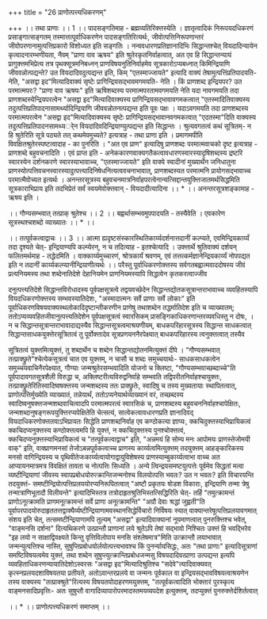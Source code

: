 +++
title = "26 प्राणोत्पत्त्यधिकरणम्"

+++
।। तथा प्राणाः ।। 1 ।। पादसङ्गतिमाह - ब्रह्मव्यतिरिक्त्तस्येति । ज्ञातृत्वादिकं निरूपयदधिकरणं प्रसाङ्गात्सङ्गतम् तस्मात्तत्पूर्वाधिकरणेन पादसङ्गतिरित्यर्थः, जीवोत्पत्तिनिरूपणान्तरं जीवोपरणानामुत्पत्तिप्रकारो विशोध्यत इति सङ्गतिः । नन्ववधारणप्रतिज्ञानादिभिः सिद्धान्तश्चेत् वियदादिन्यायेन कृत्वादनारम्भणीयता, नैवम् "प्राणा वाव ऋषय" इति श्रुतेरकृतनिर्वाहत्वात्, अत एव हि सिद्धान्तन्यायं प्रागुक्त्तमभिप्रेत्य तत्र पृथक्सूत्रमनिबध्नन् प्राणविषयनुतिनिर्वाहमेव सूत्रकारोऽप्यबध्नात् किमिन्द्रियाणि जीववन्नोत्पद्यन्ते? उत वियदादिवदुत्पद्यन्त इति, किम् "एतस्माज्जायते" इत्यादि वाक्यं तेषामुत्पत्तिंप्रतिपादयति- नेति, "असद्वा इद"मित्यादिवाक्यं सृष्टेः प्रागिन्द्रियसद्भावमगमयति- नेति । किं प्राणशब्द इन्द्रियपर? उत परमात्मपरः? "प्राणा वाव ऋषयः" इति ऋषिशब्दस्य परमात्मपरतामवगमयति नेति यदा नावगमयति तदा प्राणशब्दस्येन्द्रियपरत्वेन "असद्वा इद"मित्यादिवाक्यस्य प्रागिन्द्रियसद्भावावगमकत्वात् "एतस्मादितिवाक्यस्य तदुत्पत्तिप्रतिपादनासामर्थ्यादिन्द्रियाणि जीववन्नोतनत्पद्यन्त इति पूवः पक्षः । यदाऽवगमयति तदा प्राणशब्दस्य परमात्मपरत्वेन "असद्वा इद"मित्यादिवाक्यस्य सृष्टेः प्रागिन्द्रियसद्भावानवगमकत्वात् "एदतस्मा"दिति वाक्यस्य तदुत्पत्तिप्रतिपादनसामथ्यर्ेन वियदादिवदिन्द्रियाण्युत्पद्यन्त इति सिद्धान्तः । श्रुत्यवगतत्वं कथं सूत्रितम्- न हि श्रुतेरिति सूत्रे पठ्यते तत् कथमेवमुच्यते? इत्यत्राह - तथा प्राणा इति । प्रमाणमपीति विवक्षितश्रुतेरस्पष्टत्वादाह - का पुनरिति । "अत एव प्राण" इत्यादिषु प्राणशब्दः परमात्मवाचको दृष्ट इत्यत्राह - प्राणशब्दे बहुवचनादिति । एवं प्राप्त इति - अनेककारणवाक्यगतैकत्वावधारणस्वारस्यादृषिशब्दस्य द्रष्टरि स्वारस्येन दर्शनकरणे स्वारस्याभावाच्च, "एतस्माज्जायते" इति वाक्ये स्वादीनां मुख्यार्थेन जनिधातुना प्राणस्योत्पत्तिवचनस्वारस्यादुत्पत्त्यादिनिषेधनित्यत्ववचनाभावात्, प्राणशब्दस्यत परमात्मनि प्रायोगसद्भावाच्च परमात्मैवोच्यत इत्यर्थः । अनन्तरसूत्रस्य बहुवचनमात्रनिर्वाहपरत्वेनान्यत्सिद्दान्तयुक्त्तिजातमर्थसिद्धमिति सूत्रकाराभिप्राय इति तदभिप्रेतं सर्वं स्वयमेवोक्त्तवान् - वियदादीत्यादिना ।। * ।। अनन्तरसूत्रशङ्कामाह - ऋषय इति ।

।। गौण्यसम्भवात् तत्प्राक् श्रुतेश्च ।। 2 ।। बह्वर्थासम्भवमुपपादयति - तस्यैवेति । एवकारेण सूत्रस्थश्चशब्दो व्याख्यातः ।। * ।।

।। तत्पूर्वकत्वाद्वाचः ।। 3 ।। आत्मा ह्यदृष्टसंस्कारस्थितिकार्य्यदर्शनात्तदानीं कल्प्यते, एवमिन्द्रियकार्य्यं तदा दृश्यते चेत्- इन्द्रियाण्यपि कल्प्येरन्, न च तदित्याह - इतश्चेत्यादि । उक्त्तार्थे श्रुतिवाक्यं दर्शयन् फलितमर्थमाह - तद्धेदमिति । वाक्कार्य्यमुच्चारणं, श्रोत्रकार्यं श्रवणम्, एवं तत्तत्कर्मज्ञानेन्द्रियकार्य्यं नोपपद्यत इति न तदानीं कार्य्यकल्प्यानीन्द्रियाणीत्यर्थः ।। परैस्तु पूर्वाधिकरणोक्त्तस्य सर्वगतबह्वात्मवाददोषस्य जीवं प्रत्यनियमस्य तथा शब्देनातिदेशे देहानियमेन प्राणनियमस्यापि सिद्धत्वेन कृतकरत्वाज्जीव

दनुत्पत्त्यतिदेशे सिद्धान्तविरोधादस्य पूर्वपक्षसूत्रत्वे तद्वयवच्छेदेन सिद्धान्तद्योतकसूत्रान्तराभावाच्च व्यवहितस्यापि वियदधिकरणोक्त्तस्य सम्भवस्यातिदेशः, "अस्मादात्मनः सर्वे प्राणाः सर्वे लोकाः" इति पूर्वाधिकरणविषयवाक्यस्थलोकादिदृष्टान्तीकरणीन प्राणेषु तथाशब्देन तद्धर्मातिदेश इति च व्याख्यातम्; ततोऽप्यव्यवहितजीवानुत्पत्त्यतिदेशेन पूर्वपक्षसूत्रत्वं स्वारसिकम् प्रासङ्गिकाधिकरणान्तरव्यवधिस्तु न दोषः, । न च सिद्धान्तसूत्रान्तराभावादाद्यस्यैव सिद्धान्तसूत्रत्वमाश्रयणीयम्, बाधकपरिहारसूत्रस्य सिद्धान्त साधकत्वात् सिद्धान्तसाधकयुक्त्तेरसूत्रितत्वं तु पूर्वोक्त्तादेव सूत्रप्रणयननैरपेक्ष्यात् बाधकपरिहारस्य त्वनुक्त्तत्वात् तस्यैव

सूत्रितत्वं युक्त्तमित्युक्त्तं, तु शब्दार्थेन च शब्देन सिद्धान्तद्योतनमित्युक्त्तं दीपे । "गौण्यसम्भवात् तत्प्राक्छ्रुते"श्चेत्येकसूत्रत्वं चात एव युक्त्तम्, न चासौ च शब्दः समुच्चयार्थः- साधकसाधकत्वेन समुच्चयवाचिनैरपेक्ष्यात्, गौण्याः जन्मश्रुतेरसम्भवादिति योजनो च क्लिष्टा, "गौण्यसम्भवाच्छब्दाच्चे"ति पूर्वपादावगतसूत्रशैली विरुद्धा च, अक्लिष्टरीत्यविरुद्वनिर्वाहे सम्भवति तद्विपरीतनिर्वाहश्चायुक्त्तः, तत्प्राक्छ्रुतेरितिस्वादिष्वषक्त्तस्य जन्मशब्दस्य ततः प्राक्छ्रुतेः, स्वादिषु च तस्य मुख्यतायाः स्थापितत्वात्, प्राणोत्पत्तिर्मुख्येति व्याख्यातं, तन्नेयार्थं, ततोऽप्यनेयार्थव्याख्यानं वरं, तच्छब्दस्य स्वादिष्वनुषक्त्तजन्मशब्दवाचित्वादपि परमात्मपरत्वं स्वारसिकं च, प्राणशब्दस्य बहुवचननिर्वाहश्चापेक्षितः, जन्मशब्दानुषङ्गरूपयुक्त्तिरप्यपेक्षितेति चेत्सत्यं, सात्वेकत्वावधारणप्रति ज्ञानादिवद् वियदाधिकरणोक्त्ततयाऽभिप्रायतः सिद्धेति प्राणशब्दनिर्वाह एव कण्ठोकत्या ज्ञाप्यः, क्कचिदुक्त्तस्याभिप्रायिकत्वं क्कचिदप्यनुक्त्तस्य कण्ठोक्त्तत्वमपि हि युक्त्तं, न क्कचिदुक्त्तस्य पुनश्चोक्त्तत्वं, क्कचिदप्यनुक्त्तस्याभिप्रायिकत्वं च "तत्पूर्वकत्वाद्वाच" इति, "अन्नमयं हि सोम्य मनः आपोमयः प्राणस्तेजोमयी वाक्" इति, वाक्प्राणमनसां तेजोऽबन्नपूर्वकत्वाच्च प्राणस्य कार्य्यत्वमित्युक्त्तम् तदयुक्त्तम् आहङ्कारिकस्य मनसो वागिन्द्रियस्य च पृथिवीतेजःकार्य्यत्वायोगाद्वायुविशेषस्य प्राणस्याम्बुकार्य्यत्वाभा वाच्च अत आप्यायनमात्रमत्र विवक्षितं तावता च नोत्पत्तिः सिध्यति । अन्ये त्विन्द्रयसमष्टयुत्पत्तेः पूर्वमेव सिद्धतां मत्वा व्यष्टीन्द्रियाणां जीवस्य स्वापप्रबोधयोरुत्क्रान्तिजन्मनोश्च विलयोत्पत्ति भवतः? उत न भवतः? इति विचारयन्ति तदयुक्त्तं- समष्टीन्द्रियोत्पत्तिप्रलययोरप्यनिरूपितत्वात् "अष्टौ प्रकृतयः षोडश विकाराः, इन्द्रियाणि तन्मा त्रेषु तन्मात्राणिभूतादौ विलीयन्ते" इत्यादिभिस्तत्र तत्रोदाहृतश्रुतिभिस्तत्सिद्धिरिति चेत्- तर्हि "तमुत्क्रामन्तं प्राणोऽनूत्क्रामति प्राणमनूत्क्रामन्तं सर्वे प्राणा अनूत्क्रामन्ति" "अग्रौ देवाः श्रद्धां जुह्वती"ति पूर्वापरपादयोरुदाहृततत्तद्वाक्यैर्व्यष्टीन्द्रियाणामवस्थानसिद्धेर्विचारो निर्विषयः स्यात् वाक्यान्तरेषूत्पत्तिप्रलयावगमात् संशय इति चेत्, तत्समष्टीन्द्रियाणामपि तुल्यम् "असद्वा" इत्यादिवाक्यानां नूयमाणत्वात् पुनरुक्त्तिश्च भवेत्, "वाङ्मनसि दर्शना" दित्यथिकरणे उत्प्रान्तौ प्राणानां लये श्रुतेऽपि तेषां सद्भावो निश्चितः उक्त्तं हि भवद्भिरेव "इह लयो न साक्षाद्विवक्ष्यते किन्तु वृत्तिविलोपाय मनसि संश्लेषमात्र"मिति उत्क्रान्तौ लयाभावात् जन्मन्युत्पत्तिश्च नास्ति, सुषुप्तिप्रबोधयोर्लयोत्पत्त्यभावश्च किं पुनर्न्यायसिद्धः, अतः "तथा प्राणाः" इत्यादिसूत्राणां समष्टिविषयत्वमेव युक्त्तं, तथा शब्देन सुषुप्त्युत्क्रान्तिप्रबोधजन्मसु विषयदादिवत्प्राणा उत्पद्यन्त इत्यपि व्यवहिताधिकरणन्यायातिदेशोऽस्वरसः "असद्वा इद"मित्यादिश्रुतिश्च "सदेवे"त्यादिवाक्यवत् कृत्स्नप्रलयदशाविषयतया प्रतीयते, अतोऽवान्तरप्रलये वा जन्मनः पूर्वकाल वा इन्द्रियसद्भावविषयत्वाश्रयणेन तस्य वाक्यस्य "तत्प्राक्श्रुते"रित्यस्य विषयतयोदाहरणमयुक्त्तम्, "तत्पूर्वकत्वादिति भोक्त्तारं पुरस्कृत्य वाङ्मनसादिप्रवृत्तिः- अतः सुषुप्तौ वागादिव्यापारोपरमादस्तमयव्यपदेश इत्युक्त्तम्, तदप्युक्त्तं पुनरुक्त्तेर्दशिर्तत्वात्

।। * ।। प्राणोत्पत्त्यधिकरणं समाप्तम् ।।


